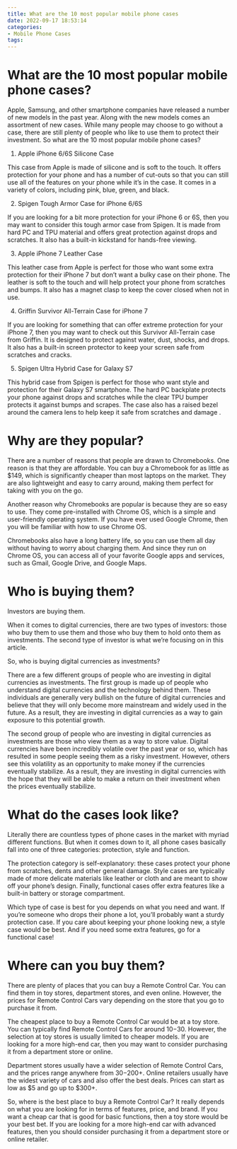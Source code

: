 ```yaml
---
title: What are the 10 most popular mobile phone cases
date: 2022-09-17 18:53:14
categories:
- Mobile Phone Cases
tags:
---
```



#  What are the 10 most popular mobile phone cases?

Apple, Samsung, and other smartphone companies have released a number of new models in the past year. Along with the new models comes an assortment of new cases. While many people may choose to go without a case, there are still plenty of people who like to use them to protect their investment. So what are the 10 most popular mobile phone cases?

1. Apple iPhone 6/6S Silicone Case

This case from Apple is made of silicone and is soft to the touch. It offers protection for your phone and has a number of cut-outs so that you can still use all of the features on your phone while it’s in the case. It comes in a variety of colors, including pink, blue, green, and black.

2. Spigen Tough Armor Case for iPhone 6/6S

If you are looking for a bit more protection for your iPhone 6 or 6S, then you may want to consider this tough armor case from Spigen. It is made from hard PC and TPU material and offers great protection against drops and scratches. It also has a built-in kickstand for hands-free viewing.

3. Apple iPhone 7 Leather Case

This leather case from Apple is perfect for those who want some extra protection for their iPhone 7 but don’t want a bulky case on their phone. The leather is soft to the touch and will help protect your phone from scratches and bumps. It also has a magnet clasp to keep the cover closed when not in use.

4. Griffin Survivor All-Terrain Case for iPhone 7

If you are looking for something that can offer extreme protection for your iPhone 7, then you may want to check out this Survivor All-Terrain case from Griffin. It is designed to protect against water, dust, shocks, and drops. It also has a built-in screen protector to keep your screen safe from scratches and cracks.

5. Spigen Ultra Hybrid Case for Galaxy S7

This hybrid case from Spigen is perfect for those who want style and protection for their Galaxy S7 smartphone. The hard PC backplate protects your phone against drops and scratches while the clear TPU bumper protects it against bumps and scrapes. The case also has a raised bezel around the camera lens to help keep it safe from scratches and damage .

#  Why are they popular?

There are a number of reasons that people are drawn to Chromebooks. One reason is that they are affordable. You can buy a Chromebook for as little as $149, which is significantly cheaper than most laptops on the market. They are also lightweight and easy to carry around, making them perfect for taking with you on the go.

Another reason why Chromebooks are popular is because they are so easy to use. They come pre-installed with Chrome OS, which is a simple and user-friendly operating system. If you have ever used Google Chrome, then you will be familiar with how to use Chrome OS.

Chromebooks also have a long battery life, so you can use them all day without having to worry about charging them. And since they run on Chrome OS, you can access all of your favorite Google apps and services, such as Gmail, Google Drive, and Google Maps.

#  Who is buying them?

Investors are buying them.

When it comes to digital currencies, there are two types of investors: those who buy them to use them and those who buy them to hold onto them as investments. The second type of investor is what we’re focusing on in this article.

So, who is buying digital currencies as investments?

There are a few different groups of people who are investing in digital currencies as investments. The first group is made up of people who understand digital currencies and the technology behind them. These individuals are generally very bullish on the future of digital currencies and believe that they will only become more mainstream and widely used in the future. As a result, they are investing in digital currencies as a way to gain exposure to this potential growth.

The second group of people who are investing in digital currencies as investments are those who view them as a way to store value. Digital currencies have been incredibly volatile over the past year or so, which has resulted in some people seeing them as a risky investment. However, others see this volatility as an opportunity to make money if the currencies eventually stabilize. As a result, they are investing in digital currencies with the hope that they will be able to make a return on their investment when the prices eventually stabilize.

#  What do the cases look like?

Literally there are countless types of phone cases in the market with myriad different functions. But when it comes down to it, all phone cases basically fall into one of three categories: protection, style and function.

The protection category is self-explanatory: these cases protect your phone from scratches, dents and other general damage. Style cases are typically made of more delicate materials like leather or cloth and are meant to show off your phone’s design. Finally, functional cases offer extra features like a built-in battery or storage compartment.

Which type of case is best for you depends on what you need and want. If you’re someone who drops their phone a lot, you’ll probably want a sturdy protection case. If you care about keeping your phone looking new, a style case would be best. And if you need some extra features, go for a functional case!

#  Where can you buy them?

There are plenty of places that you can buy a Remote Control Car. You can find them in toy stores, department stores, and even online. However, the prices for Remote Control Cars vary depending on the store that you go to purchase it from.

The cheapest place to buy a Remote Control Car would be at a toy store. You can typically find Remote Control Cars for around $10-$30. However, the selection at toy stores is usually limited to cheaper models. If you are looking for a more high-end car, then you may want to consider purchasing it from a department store or online.

Department stores usually have a wider selection of Remote Control Cars, and the prices range anywhere from $30-$200+. Online retailers usually have the widest variety of cars and also offer the best deals. Prices can start as low as $5 and go up to $300+.

So, where is the best place to buy a Remote Control Car? It really depends on what you are looking for in terms of features, price, and brand. If you want a cheap car that is good for basic functions, then a toy store would be your best bet. If you are looking for a more high-end car with advanced features, then you should consider purchasing it from a department store or online retailer.